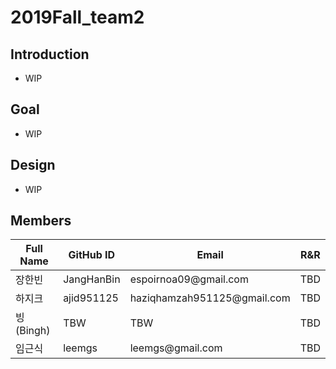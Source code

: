 # 2019Fall_team2

## Introduction
*  WIP

## Goal
*  WIP

## Design
*  WIP


## Members
| Full Name   | GitHub ID | Email             | R&R |
|-------------|-----------|-------------------|-----|
| 장한빈       | JangHanBin       | espoirnoa09@gmail\.com               | TBD |
| 하지크       | ajid951125       | haziqhamzah951125@gmail\.com               | TBD |
| 빙 \(Bingh\) | TBW       | TBW               | TBD |
| 임근식       | leemgs    | leemgs@gmail\.com | TBD |
